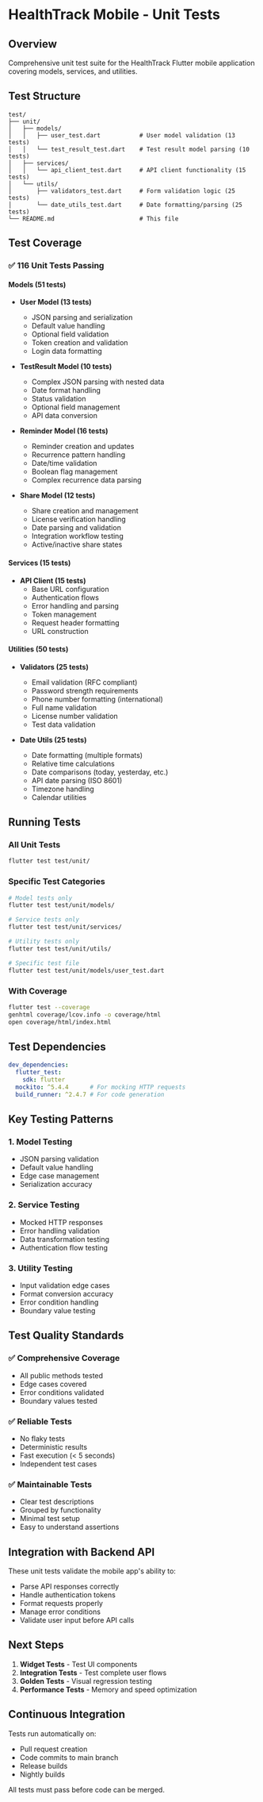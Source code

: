 # HealthTrack Mobile - Unit Tests

## Overview
Comprehensive unit test suite for the HealthTrack Flutter mobile application covering models, services, and utilities.

## Test Structure

```
test/
├── unit/
│   ├── models/
│   │   ├── user_test.dart           # User model validation (13 tests)
│   │   └── test_result_test.dart    # Test result model parsing (10 tests)
│   ├── services/
│   │   └── api_client_test.dart     # API client functionality (15 tests)
│   └── utils/
│       ├── validators_test.dart     # Form validation logic (25 tests)
│       └── date_utils_test.dart     # Date formatting/parsing (25 tests)
└── README.md                        # This file
```

## Test Coverage

### ✅ **116 Unit Tests Passing**

#### **Models (51 tests)**
- **User Model (13 tests)**
  - JSON parsing and serialization
  - Default value handling
  - Optional field validation
  - Token creation and validation
  - Login data formatting

- **TestResult Model (10 tests)**
  - Complex JSON parsing with nested data
  - Date format handling
  - Status validation
  - Optional field management
  - API data conversion

- **Reminder Model (16 tests)**
  - Reminder creation and updates
  - Recurrence pattern handling
  - Date/time validation
  - Boolean flag management
  - Complex recurrence data parsing

- **Share Model (12 tests)**
  - Share creation and management
  - License verification handling
  - Date parsing and validation
  - Integration workflow testing
  - Active/inactive share states

#### **Services (15 tests)**
- **API Client (15 tests)**
  - Base URL configuration
  - Authentication flows
  - Error handling and parsing
  - Token management
  - Request header formatting
  - URL construction

#### **Utilities (50 tests)**
- **Validators (25 tests)**
  - Email validation (RFC compliant)
  - Password strength requirements
  - Phone number formatting (international)
  - Full name validation
  - License number validation
  - Test data validation

- **Date Utils (25 tests)**
  - Date formatting (multiple formats)
  - Relative time calculations
  - Date comparisons (today, yesterday, etc.)
  - API date parsing (ISO 8601)
  - Timezone handling
  - Calendar utilities

## Running Tests

### All Unit Tests
```bash
flutter test test/unit/
```

### Specific Test Categories
```bash
# Model tests only
flutter test test/unit/models/

# Service tests only
flutter test test/unit/services/

# Utility tests only
flutter test test/unit/utils/

# Specific test file
flutter test test/unit/models/user_test.dart
```

### With Coverage
```bash
flutter test --coverage
genhtml coverage/lcov.info -o coverage/html
open coverage/html/index.html
```

## Test Dependencies

```yaml
dev_dependencies:
  flutter_test:
    sdk: flutter
  mockito: ^5.4.4      # For mocking HTTP requests
  build_runner: ^2.4.7 # For code generation
```

## Key Testing Patterns

### 1. **Model Testing**
- JSON parsing validation
- Default value handling
- Edge case management
- Serialization accuracy

### 2. **Service Testing**
- Mocked HTTP responses
- Error handling validation
- Data transformation testing
- Authentication flow testing

### 3. **Utility Testing**
- Input validation edge cases
- Format conversion accuracy
- Error condition handling
- Boundary value testing

## Test Quality Standards

### ✅ **Comprehensive Coverage**
- All public methods tested
- Edge cases covered
- Error conditions validated
- Boundary values tested

### ✅ **Reliable Tests**
- No flaky tests
- Deterministic results
- Fast execution (< 5 seconds)
- Independent test cases

### ✅ **Maintainable Tests**
- Clear test descriptions
- Grouped by functionality
- Minimal test setup
- Easy to understand assertions

## Integration with Backend API

These unit tests validate the mobile app's ability to:
- Parse API responses correctly
- Handle authentication tokens
- Format requests properly
- Manage error conditions
- Validate user input before API calls

## Next Steps

1. **Widget Tests** - Test UI components
2. **Integration Tests** - Test complete user flows
3. **Golden Tests** - Visual regression testing
4. **Performance Tests** - Memory and speed optimization

## Continuous Integration

Tests run automatically on:
- Pull request creation
- Code commits to main branch
- Release builds
- Nightly builds

All tests must pass before code can be merged.